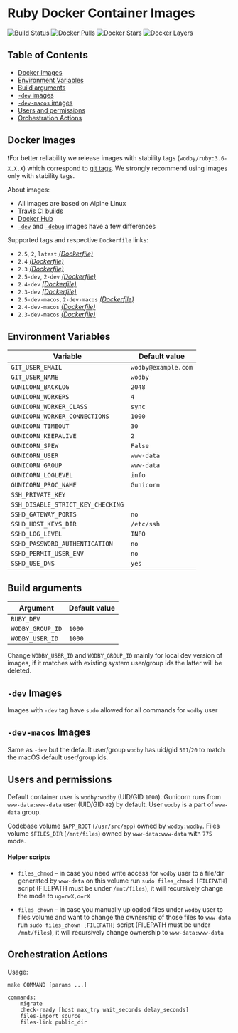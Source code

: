 # Ruby Docker Container Images

[![Build Status](https://travis-ci.com/wodby/ruby.svg?branch=master)](https://travis-ci.com/wodby/ruby)
[![Docker Pulls](https://img.shields.io/docker/pulls/wodby/ruby.svg)](https://hub.docker.com/r/wodby/ruby)
[![Docker Stars](https://img.shields.io/docker/stars/wodby/ruby.svg)](https://hub.docker.com/r/wodby/ruby)
[![Docker Layers](https://images.microbadger.com/badges/image/wodby/ruby.svg)](https://microbadger.com/images/wodby/ruby)

## Table of Contents

* [Docker Images](#docker-images)
* [Environment Variables](#environment-variables)
* [Build arguments](#build-arguments)    
* [`-dev` images](#-dev-images)
* [`-dev-macos` images](#-dev-macos-images)
* [Users and permissions](#users-and-permissions)
* [Orchestration Actions](#orchestration-actions)

## Docker Images

❗For better reliability we release images with stability tags (`wodby/ruby:3.6-X.X.X`) which correspond to [git tags](https://github.com/wodby/ruby/releases). We strongly recommend using images only with stability tags. 

About images:

* All images are based on Alpine Linux
* [Travis CI builds](https://travis-ci.com/wodby/ruby) 
* [Docker Hub](https://hub.docker.com/r/wodby/ruby) 
* [`-dev`](#-dev-images) and [`-debug`](#-debug-images) images have a few differences

Supported tags and respective `Dockerfile` links:

* `2.5`, `2`, `latest` [_(Dockerfile)_](https://github.com/wodby/ruby/tree/master/Dockerfile)
* `2.4` [_(Dockerfile)_](https://github.com/wodby/ruby/tree/master/Dockerfile)
* `2.3` [_(Dockerfile)_](https://github.com/wodby/ruby/tree/master/Dockerfile)
* `2.5-dev`, `2-dev` [_(Dockerfile)_](https://github.com/wodby/ruby/tree/master/Dockerfile)
* `2.4-dev` [_(Dockerfile)_](https://github.com/wodby/ruby/tree/master/Dockerfile)
* `2.3-dev` [_(Dockerfile)_](https://github.com/wodby/ruby/tree/master/Dockerfile)
* `2.5-dev-macos`, `2-dev-macos` [_(Dockerfile)_](https://github.com/wodby/ruby/tree/master/Dockerfile)
* `2.4-dev-macos` [_(Dockerfile)_](https://github.com/wodby/ruby/tree/master/Dockerfile)
* `2.3-dev-macos` [_(Dockerfile)_](https://github.com/wodby/ruby/tree/master/Dockerfile)

## Environment Variables

| Variable                          | Default value       |
| --------------------------------- | ------------------- |
| `GIT_USER_EMAIL`                  | `wodby@example.com` |
| `GIT_USER_NAME`                   | `wodby`             |
| `GUNICORN_BACKLOG`                | `2048`              |
| `GUNICORN_WORKERS`                | `4`                 |
| `GUNICORN_WORKER_CLASS`           | `sync`              |
| `GUNICORN_WORKER_CONNECTIONS`     | `1000`              |
| `GUNICORN_TIMEOUT`                | `30`                |
| `GUNICORN_KEEPALIVE`              | `2`                 |
| `GUNICORN_SPEW`                   | `False`             |
| `GUNICORN_USER`                   | `www-data`          |
| `GUNICORN_GROUP`                  | `www-data`          |
| `GUNICORN_LOGLEVEL`               | `info`              |
| `GUNICORN_PROC_NAME`              | `Gunicorn`          |
| `SSH_PRIVATE_KEY`                 |                     |
| `SSH_DISABLE_STRICT_KEY_CHECKING` |                     |
| `SSHD_GATEWAY_PORTS`              | `no`                |
| `SSHD_HOST_KEYS_DIR`              | `/etc/ssh`          |
| `SSHD_LOG_LEVEL`                  | `INFO`              |
| `SSHD_PASSWORD_AUTHENTICATION`    | `no`                |
| `SSHD_PERMIT_USER_ENV`            | `no`                |
| `SSHD_USE_DNS`                    | `yes`               |

## Build arguments

| Argument         | Default value |
| ---------------- | ------------- |
| `RUBY_DEV`       |               |
| `WODBY_GROUP_ID` | `1000`        |
| `WODBY_USER_ID`  | `1000`        |

Change `WODBY_USER_ID` and `WODBY_GROUP_ID` mainly for local dev version of images, if it matches with existing system user/group ids the latter will be deleted. 

## `-dev` Images

Images with `-dev` tag have `sudo` allowed for all commands for `wodby` user

## `-dev-macos` Images

Same as `-dev` but the default user/group `wodby` has uid/gid `501`/`20`  to match the macOS default user/group ids.

## Users and permissions

Default container user is `wodby:wodby` (UID/GID `1000`). Gunicorn runs from `www-data:www-data` user (UID/GID `82`) by default. User `wodby` is a part of `www-data` group.

Codebase volume `$APP_ROOT` (`/usr/src/app`) owned by `wodby:wodby`. Files volume `$FILES_DIR` (`/mnt/files`) owned by `www-data:www-data` with `775` mode.

#### Helper scripts 

* `files_chmod` – in case you need write access for `wodby` user to a file/dir generated by `www-data` on this volume run `sudo files_chmod [FILEPATH]` script (FILEPATH must be under `/mnt/files`), it will recursively change the mode to `ug=rwX,o=rX`

* `files_chown` – in case you manually uploaded files under `wodby` user to files volume and want to change the ownership of those files to `www-data` run `sudo files_chown [FILEPATH]` script (FILEPATH must be under `/mnt/files`), it will recursively change ownership to `www-data:www-data`

## Orchestration Actions

Usage:
```
make COMMAND [params ...]

commands:
    migrate
    check-ready [host max_try wait_seconds delay_seconds]
    files-import source
    files-link public_dir 
```

